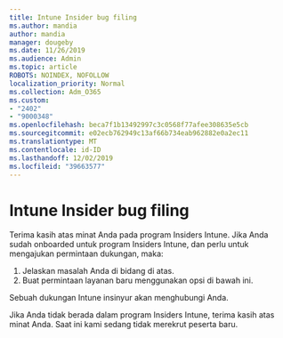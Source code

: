 ```yaml
---
title: Intune Insider bug filing
ms.author: mandia
author: mandia
manager: dougeby
ms.date: 11/26/2019
ms.audience: Admin
ms.topic: article
ROBOTS: NOINDEX, NOFOLLOW
localization_priority: Normal
ms.collection: Adm_O365
ms.custom:
- "2402"
- "9000348"
ms.openlocfilehash: beca7f1b13492997c3c0568f77afee308635e5cb
ms.sourcegitcommit: e02ecb762949c13af66b734eab962882e0a2ec11
ms.translationtype: MT
ms.contentlocale: id-ID
ms.lasthandoff: 12/02/2019
ms.locfileid: "39663577"
---
```

# <a name="intune-insider-bug-filing"></a>Intune Insider bug filing

Terima kasih atas minat Anda pada program Insiders Intune. Jika Anda sudah onboarded untuk program Insiders Intune, dan perlu untuk mengajukan permintaan dukungan, maka:

1. Jelaskan masalah Anda di bidang di atas.
2. Buat permintaan layanan baru menggunakan opsi di bawah ini.

Sebuah dukungan Intune insinyur akan menghubungi Anda.

Jika Anda tidak berada dalam program Insiders Intune, terima kasih atas minat Anda. Saat ini kami sedang tidak merekrut peserta baru.
